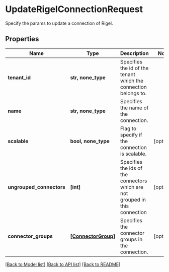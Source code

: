# UpdateRigelConnectionRequest

Specify the params to update a connection of Rigel.

## Properties
Name | Type | Description | Notes
------------ | ------------- | ------------- | -------------
**tenant_id** | **str, none_type** | Specifies the id of the tenant which the connection belongs to. | 
**name** | **str, none_type** | Specifies the name of the connection. | 
**scalable** | **bool, none_type** | Flag to specify if the connection is scalable. | [optional] 
**ungrouped_connectors** | **[int]** | Specifies the ids of the connectors which are not grouped in this connection | [optional] 
**connector_groups** | [**[ConnectorGroup]**](ConnectorGroup.md) | Specifies the connector groups in the connection. | [optional] 

[[Back to Model list]](../README.md#documentation-for-models) [[Back to API list]](../README.md#documentation-for-api-endpoints) [[Back to README]](../README.md)


